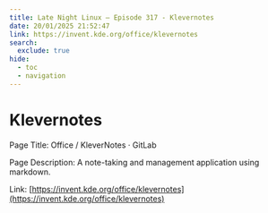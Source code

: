 ```yaml
---
title: Late Night Linux – Episode 317 - Klevernotes
date: 20/01/2025 21:52:47
link: https://invent.kde.org/office/klevernotes
search:
  exclude: true
hide:
  - toc
  - navigation
---
```


# Klevernotes

Page Title: Office / KleverNotes · GitLab

Page Description: A note-taking and management application using markdown. 

Link: [https://invent.kde.org/office/klevernotes](https://invent.kde.org/office/klevernotes)